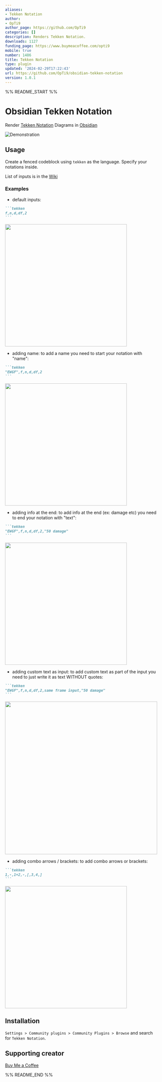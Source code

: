 ```yaml
---
aliases:
- Tekken Notation
author:
- OpTi9
author_page: https://github.com/OpTi9
categories: []
description: Renders Tekken Notation.
downloads: 1127
funding_page: https://www.buymeacoffee.com/opti9
mobile: true
number: 1486
title: Tekken Notation
type: plugin
updated: '2024-02-29T17:22:43'
url: https://github.com/OpTi9/obsidian-tekken-notation
version: 1.0.1
---
```


%% README_START %%

# Obsidian Tekken Notation

Render [Tekken Notation](https://tekken.fandom.com/wiki/Move_Terminology) Diagrams in [Obsidian](https://obsidian.md)

![Demonstration](https://i.imgur.com/hCePE7w.gif)

## Usage
Create a fenced codeblock using `tekken` as the language.
Specify your notations inside.

List of inputs is in the [Wiki](https://github.com/OpTi9/obsidian-tekken-notation/wiki)

### Examples

- default inputs:
~~~markdown
```tekken
f,n,d,df,2
```
~~~

<img src="https://i.imgur.com/OKTceN5.png" width="400">

- adding name:
to add a name you need to start your notation with "name":
~~~markdown
```tekken
"EWGF",f,n,d,df,2
```
~~~

<img src="https://i.imgur.com/gD8dCph.png" width="400">

- adding info at the end:
to add info at the end (ex: damage etc) you need to end your notation with "text":
~~~markdown
```tekken
"EWGF",f,n,d,df,2,"50 damage"
```
~~~

<img src="https://i.imgur.com/eA2l7dh.png" width="400">

- adding custom text as input:
to add custom text as part of the input you need to just write it as text WITHOUT quotes:
~~~markdown
```tekken
"EWGF",f,n,d,df,2,same frame input,"50 damage"
```
~~~

<img src="https://i.imgur.com/mgxpkY3.png" width="500">

- adding combo arrows / brackets:
to add combo arrows or brackets:
~~~markdown
```tekken
1,-,1+2,-,[,3,4,]
```
~~~

<img src="https://i.imgur.com/wfdub4P.png" width="400">

## Installation
`Settings > Community plugins > Community Plugins > Browse` and search for `Tekken Notation`.

## Supporting creator
[Buy Me a Coffee](https://www.buymeacoffee.com/opti9)


%% README_END %%